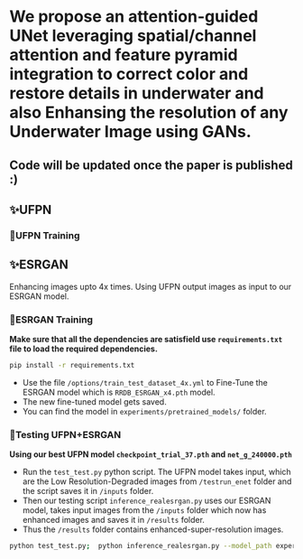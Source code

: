 # We propose an attention-guided UNet leveraging spatial/channel attention and feature pyramid integration to correct color and restore details in underwater and also Enhansing the resolution of any Underwater Image using GANs.

## Code will be updated once the paper is published :) 

## ✨UFPN

### 🐳UFPN Training

## ✨ESRGAN

Enhancing images upto 4x times. Using UFPN output images as input to our ESRGAN model.

### 🐳ESRGAN Training
**Make sure that all the dependencies are satisfield use `requirements.txt` file to load the required dependencies.**
```bash
pip install -r requirements.txt
```

- Use the file `/options/train_test_dataset_4x.yml` to Fine-Tune the ESRGAN model which is `RRDB_ESRGAN_x4.pth` model. 
- The new fine-tuned model gets saved.
- You can find the model in `experiments/pretrained_models/` folder. 

### 🐳Testing UFPN+ESRGAN
**Using our best UFPN model `checkpoint_trial_37.pth` and `net_g_240000.pth`**
- Run the `test_test.py` python script. The UFPN model takes input, which are the Low Resolution-Degraded images from `/testrun_enet` folder and the script saves it in `/inputs` folder. 
- Then our testing script `inference_realesrgan.py` uses our ESRGAN model, takes input images from the `/inputs` folder which now has enhanced images and saves it in `/results` folder.
- Thus the `/results` folder contains enhanced-super-resolution images. 

```bash
python test_test.py;  python inference_realesrgan.py --model_path experiments/pretrained_models/net_g_240000.pth --input inputs
```
